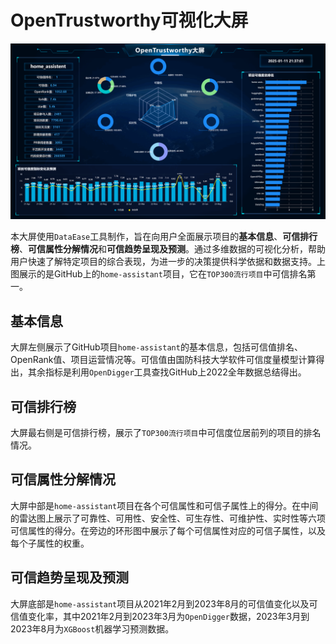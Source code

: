 # OpenTrustworthy可视化大屏

![alt text](../../img/demo.png)

本大屏使用`DataEase`工具制作，旨在向用户全面展示项目的**基本信息**、**可信排行榜**、**可信属性分解情况**和**可信趋势呈现及预测**。通过多维数据的可视化分析，帮助用户快速了解特定项目的综合表现，为进一步的决策提供科学依据和数据支持。上图展示的是GitHub上的`home-assistant`项目，它在`TOP300流行项目`中可信排名第一。

## 基本信息
大屏左侧展示了GitHub项目`home-assistant`的基本信息，包括可信值排名、OpenRank值、项目运营情况等。可信值由国防科技大学软件可信度量模型计算得出，其余指标是利用`OpenDigger`工具查找GitHub上2022全年数据总结得出。

## 可信排行榜
大屏最右侧是可信排行榜，展示了`TOP300流行项目`中可信度位居前列的项目的排名情况。

## 可信属性分解情况
大屏中部是`home-assistant`项目在各个可信属性和可信子属性上的得分。在中间的雷达图上展示了可靠性、可用性、安全性、可生存性、可维护性、实时性等六项可信属性的得分。在旁边的环形图中展示了每个可信属性对应的可信子属性，以及每个子属性的权重。

## 可信趋势呈现及预测
大屏底部是`home-assistant`项目从2021年2月到2023年8月的可信值变化以及可信值变化率，其中2021年2月到2023年3月为`OpenDigger`数据，2023年3月到2023年8月为`XGBoost`机器学习预测数据。
